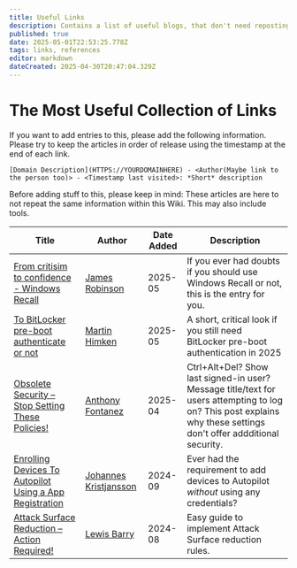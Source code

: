 ```yaml
---
title: Useful Links
description: Contains a list of useful blogs, that don't need reposting in the wiki
published: true
date: 2025-05-01T22:53:25.778Z
tags: links, references
editor: markdown
dateCreated: 2025-04-30T20:47:04.329Z
---
```


# The Most Useful Collection of Links

If you want to add entries to this, please add the following information. Please try to keep the articles in order of release using the timestamp at the end of each link.

`[Domain Description](HTTPS://YOURDOMAINHERE) - <Author(Maybe link to the person too)> - <Timestamp last visited>: *Short* description`

Before adding stuff to this, please keep in mind: These articles are here to not repeat the same information within this Wiki. This may also include tools.

|Title|Author|Date Added|Description|
|-|-|-|-|
|[From critisim to confidence - Windows Recall](https://stte.me/recallisgreat)|[James Robinson](https://mvp.microsoft.com/en-US/mvp/profile/0d76426f-95fb-ed11-8f6d-000d3a560942)|2025-05|If you ever had doubts if you should use Windows Recall or not, this is the entry for you.|
|[To BitLocker pre-boot authenticate or not](https://manima.de/2025/04/to-bitlocker-pre-boot-authenticate-or-not/)|[Martin Himken](https://mvp.microsoft.com/en-US/mvp/profile/bb7408e7-f5ea-4afe-b1ff-e70e0414e04f)|2025-05|A short, critical look if you still need BitLocker pre-boot authentication in 2025|
|[Obsolete Security – Stop Setting These Policies!](https://ajf.one/obsec)|[Anthony Fontanez](https://ajf.one/me)|2025-04|Ctrl+Alt+Del? Show last signed-in user? Message title/text for users attempting to log on? This post explains why these settings don't offer addditional security.|
|[Enrolling Devices To Autopilot Using a App Registration](https://johannesblog.com/2024/09/04/enrolling-devices-to-autopilot-using-a-app-registration/)|[Johannes Kristjansson](https://mvp.microsoft.com/en-us/mvp/J%C3%B3hannes%20Geir%20Kristj%C3%A1nsson-5004640)|2024-09|Ever had the requirement to add devices to Autopilot _without_ using any credentials?|
|[Attack Surface Reduction – Action Required!](https://conditionalaccess.uk/attack-surface-reduction-action-required/)|[Lewis Barry](https://mvp.microsoft.com/en-US/mvp/profile/5ca5f3b7-dc70-4044-949e-59c66abb03d9)|2024-08|Easy guide to implement Attack Surface reduction rules.|
